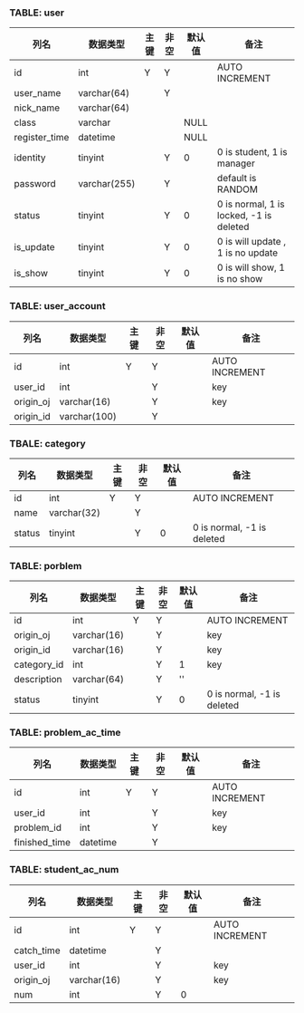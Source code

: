 ### TABLE: user  
| 列名 | 数据类型 | 主键 | 非空 | 默认值 | 备注
|---|---|---|---|---|---|
id | int | Y | Y | | AUTO INCREMENT
user_name | varchar(64) | | Y 
nick_name | varchar(64) | |  
class | varchar |  |  | NULL | 
register_time | datetime | | | NULL
identity | tinyint | | Y | 0 | 0 is student, 1 is manager
password | varchar(255) | | Y | | default is RANDOM
status | tinyint | | Y | 0 | 0 is normal, 1 is locked, -1 is deleted
is_update | tinyint | | Y |0 | 0 is will update , 1 is no update
is_show | tinyint | | Y | 0 | 0 is will show, 1 is no show

### TABLE: user_account
列名 | 数据类型 | 主键 | 非空 | 默认值 | 备注
---|---|---|---|---|---
id | int | Y | Y | | AUTO INCREMENT
user_id | int | | Y | | key
origin_oj | varchar(16) | | Y | | key
origin_id | varchar(100) | | Y 

### TBALE: category
列名 | 数据类型 | 主键 | 非空 | 默认值 | 备注
---|---|---|---|---|---
id | int | Y | Y | | AUTO INCREMENT
name | varchar(32) | | Y 
status | tinyint |  | Y | 0 | 0 is normal, -1 is deleted

### TABLE: porblem
列名 | 数据类型 | 主键 | 非空 | 默认值 | 备注
---|---|---|---|---|---
id | int | Y | Y | | AUTO INCREMENT
origin_oj | varchar(16) | | Y | | key
origin_id | varchar(16) | | Y | | key
category_id | int | | Y | 1 | key
description | varchar(64) | | Y | '' 
status | tinyint |  | Y | 0 | 0 is normal, -1 is deleted

### TABLE: problem_ac_time
列名 | 数据类型 | 主键 | 非空 | 默认值 | 备注
---|---|---|---|---|---
id | int | Y | Y | | AUTO INCREMENT
user_id | int | | Y | | key
problem_id | int | | Y | | key
finished_time | datetime | | Y

### TABLE: student_ac_num
列名 | 数据类型 | 主键 | 非空 | 默认值 | 备注
---|---|---|---|---|---
id | int | Y | Y | | AUTO INCREMENT
catch_time | datetime | | Y 
user_id | int | | Y | | key
origin_oj | varchar(16) | | Y | | key
num | int | | Y | 0 
